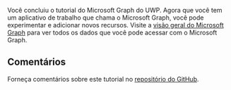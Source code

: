 <!-- markdownlint-disable MD002 MD041 -->

Você concluiu o tutorial do Microsoft Graph do UWP. Agora que você tem um aplicativo de trabalho que chama o Microsoft Graph, você pode experimentar e adicionar novos recursos. Visite a [visão geral do Microsoft Graph](/graph/overview) para ver todos os dados que você pode acessar com o Microsoft Graph.

## <a name="feedback"></a>Comentários

Forneça comentários sobre este tutorial no [repositório do GitHub](https://github.com/microsoftgraph/msgraph-training-uwp).
